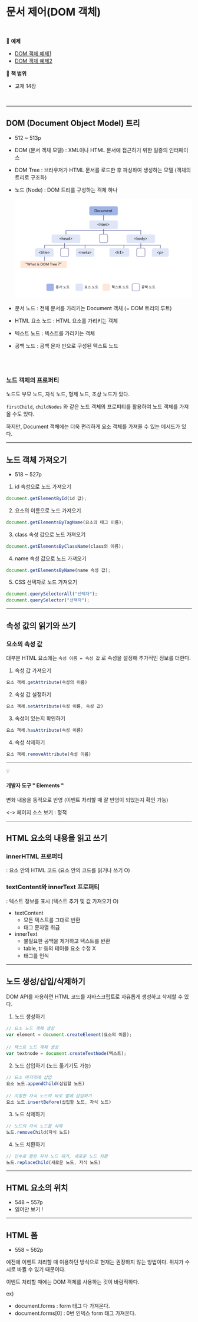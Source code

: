 # 문서 제어(DOM 객체)



<br>

:milky_way: **예제**
- [DOM 객체 예제1](./test/dom1.html)
- [DOM 객체 예제2](./test/dom2.html)

:milky_way: **책 범위**
- 교재 14장

<br>



---

## DOM (Document Object Model) 트리

- 512 ~ 513p
- DOM (문서 객체 모델) : XML이나 HTML 문서에 접근하기 위한 일종의 인터페이스
- DOM Tree : 브라우저가 HTML 문서를 로드한 후 파싱하여 생성하는 모델 (객체의 트리로 구조화)
- 노드 (Node) : DOM 트리를 구성하는 객체 하나
    
    ![domtree](./domtree.png)
    

- 문서 노드 : 전체 문서를 가리키는 Document 객체 (= DOM 트리의 루트)
- HTML 요소 노드 : HTML 요소를 가리키는 객체
- 텍스트 노드 : 텍스트를 가리키는 객체
- 공백 노드 : 공백 문자 만으로 구성된 텍스트 노드

<br>
<br>

### 노드 객체의 프로퍼티

노드도 부모 노드, 자식 노드, 형제 노드, 조상 노드가 있다. 

`firstChild`, `childNodes` 와 같은 노드 객체의 프로퍼티를 활용하여 노드 객체를  가져올 수도 있다. 

하지만, Document 객체에는 더욱 편리하게 요소 객체를 가져올 수 있는 메서드가 있다.  

---

## 노드 객체 가져오기

- 518 ~ 527p

1. id 속성으로 노드 가져오기

```jsx
document.getElementById(id 값);
```

2. 요소의 이름으로 노드 가져오기

```jsx
document.getElementsByTagName(요소의 태그 이름);
```

3. class 속성 값으로 노드 가져오기

```jsx
document.getElementsByClassName(class의 이름);
```

4.  name 속성 값으로 노드 가져오기

```jsx
document.getElementsByName(name 속성 값);
```

5. CSS 선택자로 노드 가져오기

```jsx
document.querySelectorAll("선택자");
document.querySelector("선택자");
```

---

## 속성 값의 읽기와 쓰기

### 요소의 속성 값

대부분 HTML 요소에는 `속성 이름 = 속성 값` 로 속성을 설정해 추가적인 정보를 더한다.

1. 속성 값 가져오기

```jsx
요소 객체.getAttribute(속성의 이름)
```

2. 속성 값 설정하기

```jsx
요소 객체.setAttribute(속성 이름, 속성 값)
```

3. 속성이 있는지 확인하기

```jsx
요소 객체.hasAttribute(속성 이름)
```

4. 속성 삭제하기

```jsx
요소 객체.removeAttribute(속성 이름)
```


---

:bulb:

#### 개발자 도구 " Elements "  

변화 내용을 동적으로 반영 
(이벤트 처리할 때 잘 반영이 되었는지 확인 가능)

<-> 페이지 소스 보기 : 정적

---

## HTML 요소의 내용을 읽고 쓰기

### innerHTML 프로퍼티

: 요소 안의 HTML 코드 (요소 안의 코드를 읽거나 쓰기 O)

### textContent와 innerText 프로퍼티

: 텍스트 정보를 표시 (텍스트 추가 및 값 가져오기 O)

- textContent
    - 모든 텍스트를 그대로 반환
    - 태그 문자열 취급
- innerText
    - 불필요한 공백을 제거하고 텍스트를 반환
    - table, tr 등의 테이블 요소 수정 X
    - 태그를 인식

---

## 노드 생성/삽입/삭제하기

DOM API를 사용하면 HTML 코드를 자바스크립트로 자유롭게 생성하고 삭제할 수 있다.

1. 노드 생성하기

```jsx
// 요소 노드 객체 생성
var element = document.createElement(요소의 이름); 

// 텍스트 노드 객체 생성
var textnode = document.createTextNode(텍스트); 
```

2. 노드 삽입하기 (노드 옮기기도 가능)

```jsx
// 요소 마지막에 삽입
요소 노드.appendChild(삽입할 노드)

// 지정한 자식 노드의 바로 앞에 삽입하기
요소 노드.insertBefore(삽입할 노드, 자식 노드)
```

3. 노드 삭제하기

```jsx
// 노드의 자식 노드를 삭제
노드.removeChild(자식 노드)
```

4. 노드 치환하기

```jsx
// 인수로 받은 자식 노드 제거, 새로운 노드 치환
노드.replaceChild(새로운 노드, 자식 노드)
```

---

## HTML 요소의 위치

- 548 ~ 557p
- 읽어만 보기 !

---

## HTML 폼

- 558 ~ 562p

예전에 이벤트 처리할 때 이용하던 방식으로 현재는 권장하지 않는 방법이다. 위치가 수시로 바뀔 수 있기 때문이다. 

이벤트 처리할 때에는 DOM 객체를 사용하는 것이 바람직하다.

ex)

- document.forms : form 태그 다 가져온다.
- document.forms[0] : 0번 인덱스 form 태그 가져온다.